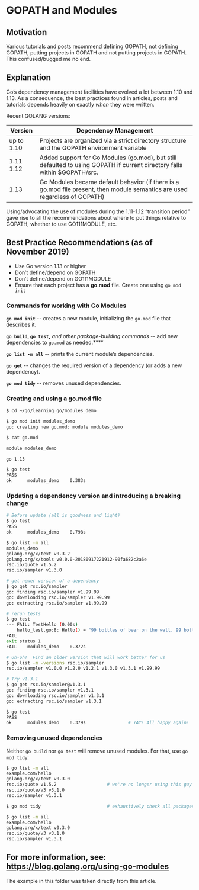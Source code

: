 # GOPATH and Modules

## Motivation

Various tutorials and posts recommend defining GOPATH, not defining GOPATH, putting projects in GOPATH and not putting projects in GOPATH.  This confused/bugged me no end.

## Explanation

Go’s dependency management facilities have evolved a lot between 1.10 and 1.13. As a consequence, the best practices found in articles, posts and tutorials depends heavily on exactly *when* they were written.

Recent GOLANG versions:

| Version      | Dependency Management                                        |
| ------------ | ------------------------------------------------------------ |
| up to 1.10   | Projects are organized via a strict directory structure and the GOPATH environment variable |
| 1.11<br>1.12 | Added support for Go Modules (go.mod), but still defaulted to using GOPATH if current directory falls within $GOPATH/src. |
| 1.13         | Go Modules became default behavior (if there is a go.mod file present, then module semantics are used regardless of GOPATH) |

Using/advocating the use of modules during the 1.11-1.12 “transition period” gave rise to all the recommendations about where to put things relative to GOPATH, whether to use GO111MODULE, etc.

## Best Practice Recommendations (as of November 2019)

* Use Go version 1.13 or higher
* Don’t define/depend on GOPATH 
* Don’t define/depend on GO111MODULE
* Ensure that each project has a **go.mod** file.  Create one using `go mod init` 

### Commands for working with Go Modules

**`go mod init`** -- creates a new module, initializing the `go.mod` file that describes it.

**`go build`, `go test`,** *and other package-building commands* -- add new dependencies to `go.mod` as needed.****

**`go list -m all`** -- prints the current module’s dependencies.

**`go get`** -- changes the required version of a dependency (or adds a new dependency).

**`go mod tidy`** -- removes unused dependencies.

### Creating and using a go.mod file

```bash
$ cd ~/go/learning_go/modules_demo

$ go mod init modules_demo
go: creating new go.mod: module modules_demo

$ cat go.mod

module modules_demo

go 1.13

$ go test
PASS
ok      modules_demo    0.383s
```

### Updating a dependency version and introducing a breaking change

```bash
# Before update (all is goodness and light)
$ go test
PASS
ok      modules_demo    0.798s

$ go list -m all
modules_demo
golang.org/x/text v0.3.2
golang.org/x/tools v0.0.0-20180917221912-90fa682c2a6e
rsc.io/quote v1.5.2
rsc.io/sampler v1.3.0

# get newer version of a dependency
$ go get rsc.io/sampler
go: finding rsc.io/sampler v1.99.99
go: downloading rsc.io/sampler v1.99.99
go: extracting rsc.io/sampler v1.99.99

# rerun tests
$ go test
--- FAIL: TestHello (0.00s)
    hello_test.go:8: Hello() = "99 bottles of beer on the wall, 99 bottles of beer, ...", want "Hello, world."
FAIL
exit status 1
FAIL    modules_demo    0.372s

# Uh-oh!  Find an older version that will work better for us
$ go list -m -versions rsc.io/sampler
rsc.io/sampler v1.0.0 v1.2.0 v1.2.1 v1.3.0 v1.3.1 v1.99.99

# Try v1.3.1
$ go get rsc.io/sampler@v1.3.1
go: finding rsc.io/sampler v1.3.1
go: downloading rsc.io/sampler v1.3.1
go: extracting rsc.io/sampler v1.3.1

$ go test                                 
PASS
ok      modules_demo    0.379s                # YAY! All happy again!
```

### Removing unused dependencies

Neither `go build` nor `go test` will remove unused modules.  For that, use `go mod tidy`:

```bash
$ go list -m all
example.com/hello
golang.org/x/text v0.3.0
rsc.io/quote v1.5.2                   # we're no longer using this guy
rsc.io/quote/v3 v3.1.0
rsc.io/sampler v1.3.1

$ go mod tidy                         # exhaustively check all packages and remove unused modules

$ go list -m all
example.com/hello
golang.org/x/text v0.3.0
rsc.io/quote/v3 v3.1.0
rsc.io/sampler v1.3.1
```



## For more information, see: https://blog.golang.org/using-go-modules

The example in this folder was taken directly from this article.